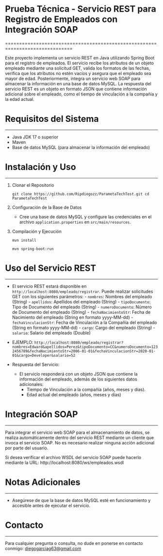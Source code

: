 # Prueba Técnica - Servicio REST para Registro de Empleados con Integración SOAP
==============================================================================

Este proyecto implementa un servicio REST en Java utilizando Spring Boot para el registro de empleados. El servicio recibe los atributos de un objeto empleado mediante una solicitud GET, valida los formatos de las fechas, verifica que los atributos no estén vacíos y asegura que el empleado sea mayor de edad. Posteriormente, integra un servicio web SOAP para almacenar la información en una base de datos MySQL. La respuesta del servicio REST es un objeto en formato JSON que contiene información adicional sobre el empleado, como el tiempo de vinculación a la compañía y la edad actual.

# Requisitos del Sistema
----------------------

-   Java JDK 17 o superior
-   Maven
-   Base de datos MySQL (para almacenar la información del empleado)

# Instalación y Uso
-----------------

1.  Clonar el Repositorio


    `git clone https://github.com/Ripdiegozz/ParametaTechTest.git
    cd ParametaTechTest`

2.  Configuración de la Base de Datos

    -   Cree una base de datos MySQL y configure las credenciales en el archivo `application.properties` en `src/main/resources`.
3.  Compilación y Ejecución

	`mvn install`
	
    `mvn spring-boot:run`

# Uso del Servicio REST
-----------------------

-   El servicio REST estará disponible en `http://localhost:8080/empleado/registrar`. Puede realizar solicitudes GET con los siguientes parámetros:
        -   `nombres`: Nombres del empleado (String)
        -   `apellidos`: Apellidos del empleado (String)
        -   `tipoDocumento`: Tipo de Documento del empleado (String)
        -   `numeroDocumento`: Número de Documento del empleado (String)
        -   `fechaNacimientoStr`: Fecha de Nacimiento del empleado (String en formato yyyy-MM-dd)
        -   `fechaVinculacionStr`: Fecha de Vinculación a la Compañía del empleado (String en formato yyyy-MM-dd)
        -   `cargo`: Cargo del empleado (String)
        -   `salario`: Salario del empleado (Double)
        
-	EJEMPLO: `http://localhost:8080/empleado/registrar?nombres=Edward&apellidos=Perez&tipoDocumento=CC&numeroDocumento=1232456789&fechaNacimientoStr=2006-01-01&fechaVinculacionStr=2020-01-01&cargo=Developer&salario=52`
   		
   		
-  Respuesta del Servicio:

   -   El servicio responderá con un objeto JSON que contiene la información del empleado, además de los siguientes datos adicionales:
        -   Tiempo de Vinculación a la compañía (años, meses y días).
        -   Edad actual del empleado (años, meses y días)

# Integración SOAP
----------------

Para integrar el servicio web SOAP para el almacenamiento de datos, se realiza automáticamente dentro del servicio REST mediante un cliente que invoca el servicio SOAP. No es necesario realizar ninguna acción adicional por parte del usuario.

Si desea verificar el archivo WSDL del servicio SOAP puede hacerlo mediante la URL: http://localhost:8080/ws/empleados.wsdl

# Notas Adicionales
-----------------

-   Asegúrese de que la base de datos MySQL esté en funcionamiento y accesible antes de ejecutar el servicio.

# Contacto
--------

Para cualquier pregunta o consulta, no dude en ponerse en contacto conmigo: diegogarciag63@gmail.com